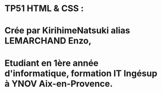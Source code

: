 # TP51 HTML & CSS :

# Crée par KirihimeNatsuki alias LEMARCHAND Enzo,
# Etudiant en 1ère année d'informatique, formation IT Ingésup à YNOV Aix-en-Provence.
